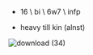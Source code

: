 
- 16 \\ bi \\ 6w7 \\ infp 

  
- heavy till kin (alnst)


![download (34)](https://github.com/user-attachments/assets/6e4f58f9-e5ca-430c-9545-6fbe903d31ed)
